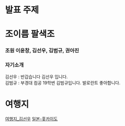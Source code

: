 # 발표 주제

# 조이름 팔색조

### 조원 이윤창, 김선우, 김범규, 권아진


    
### 자기소개
김선우 : 반갑습니다 김선우 입니다.  
김범규 : 부경대 컴공 19학번 김범규입니다. 발로란트 좋아합니다.

여행지
===
[여행지_김선우](김선우/여행지.md) [일본-홋카이도](김범규/hokkaido.md)
